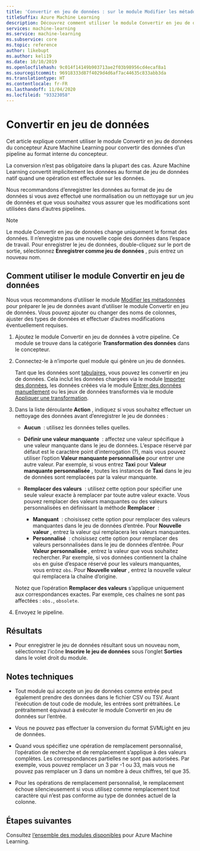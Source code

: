 ```yaml
---
title: 'Convertir en jeu de données : sur le module Modifier les métadonnées'
titleSuffix: Azure Machine Learning
description: Découvrez comment utiliser le module Convertir en jeu de données d’Azure Machine Learning pour convertir une entrée de données au format de jeu de données interne utilisé par Microsoft Azure Machine Learning.
services: machine-learning
ms.service: machine-learning
ms.subservice: core
ms.topic: reference
author: likebupt
ms.author: keli19
ms.date: 10/10/2019
ms.openlocfilehash: 9c014f14149b903713ae2f03b98956cd4ecaf8a1
ms.sourcegitcommit: 96918333d87f4029d4d6af7ac44635c833abb3da
ms.translationtype: HT
ms.contentlocale: fr-FR
ms.lasthandoff: 11/04/2020
ms.locfileid: "93323058"
---
```

# <a name="convert-to-dataset"></a>Convertir en jeu de données

Cet article explique comment utiliser le module Convertir en jeu de données du concepteur Azure Machine Learning pour convertir des données d’un pipeline au format interne du concepteur.
  
La conversion n’est pas obligatoire dans la plupart des cas. Azure Machine Learning convertit implicitement les données au format de jeu de données natif quand une opération est effectuée sur les données. 

Nous recommandons d’enregistrer les données au format de jeu de données si vous avez effectué une normalisation ou un nettoyage sur un jeu de données et que vous souhaitez vous assurer que les modifications sont utilisées dans d’autres pipelines.  
  
> [!NOTE]
> Le module Convertir en jeu de données change uniquement le format des données. Il n’enregistre pas une nouvelle copie des données dans l’espace de travail. Pour enregistrer le jeu de données, double-cliquez sur le port de sortie, sélectionnez **Enregistrer comme jeu de données** , puis entrez un nouveau nom.  
  
## <a name="how-to-use-convert-to-dataset"></a>Comment utiliser le module Convertir en jeu de données  

Nous vous recommandons d’utiliser le module [Modifier les métadonnées](edit-metadata.md) pour préparer le jeu de données avant d’utiliser le module Convertir en jeu de données. Vous pouvez ajouter ou changer des noms de colonnes, ajuster des types de données et effectuer d’autres modifications éventuellement requises.

1.  Ajoutez le module Convertir en jeu de données à votre pipeline. Ce module se trouve dans la catégorie **Transformation des données** dans le concepteur. 

2. Connectez-le à n’importe quel module qui génère un jeu de données.   

    Tant que les données sont [tabulaires](/python/api/azureml-core/azureml.data.tabulardataset?preserve-view=true&view=azure-ml-py), vous pouvez les convertir en jeu de données. Cela inclut les données chargées via le module [Importer des données](import-data.md), les données créées via le module [Entrer des données manuellement](enter-data-manually.md) ou les jeux de données transformés via le module [Appliquer une transformation](apply-transformation.md).

3.  Dans la liste déroulante **Action** , indiquez si vous souhaitez effectuer un nettoyage des données avant d’enregistrer le jeu de données :  
  
    - **Aucun**  :  utilisez les données telles quelles.  
  
    - **Définir une valeur manquante**  : affectez une valeur spécifique à une valeur manquante dans le jeu de données. L’espace réservé par défaut est le caractère point d’interrogation (?), mais vous pouvez utiliser l’option **Valeur manquante personnalisée** pour entrer une autre valeur. Par exemple, si vous entrez **Taxi** pour **Valeur manquante personnalisée** , toutes les instances de **Taxi** dans le jeu de données sont remplacées par la valeur manquante.
  
    - **Remplacer des valeurs**  : utilisez cette option pour spécifier une seule valeur exacte à remplacer par toute autre valeur exacte. Vous pouvez remplacer des valeurs manquantes ou des valeurs personnalisées en définissant la méthode **Remplacer**  :

      - **Manquant**  : choisissez cette option pour remplacer des valeurs manquantes dans le jeu de données d’entrée. Pour **Nouvelle valeur** , entrez la valeur qui remplacera les valeurs manquantes.
      - **Personnalisé**  : choisissez cette option pour remplacer des valeurs personnalisées dans le jeu de données d’entrée. Pour **Valeur personnalisée** , entrez la valeur que vous souhaitez rechercher. Par exemple, si vos données contiennent la chaîne `obs` en guise d’espace réservé pour les valeurs manquantes, vous entrez `obs`. Pour **Nouvelle valeur** , entrez la nouvelle valeur qui remplacera la chaîne d’origine.
  
    Notez que l’opération **Remplacer des valeurs** s’applique uniquement aux correspondances exactes. Par exemple, ces chaînes ne sont pas affectées : `obs.`, `obsolete`.  
 
  
5.  Envoyez le pipeline.  

## <a name="results"></a>Résultats

+  Pour enregistrer le jeu de données résultant sous un nouveau nom, sélectionnez l’icône **Inscrire le jeu de données** sous l’onglet **Sorties** dans le volet droit du module.  
  
## <a name="technical-notes"></a>Notes techniques  

-   Tout module qui accepte un jeu de données comme entrée peut également prendre des données dans le fichier CSV ou TSV. Avant l’exécution de tout code de module, les entrées sont prétraitées. Le prétraitement équivaut à exécuter le module Convertir en jeu de données sur l’entrée.  
  
-   Vous ne pouvez pas effectuer la conversion du format SVMLight en jeu de données.  
  
-   Quand vous spécifiez une opération de remplacement personnalisé, l’opération de recherche et de remplacement s’applique à des valeurs complètes. Les correspondances partielles ne sont pas autorisées. Par exemple, vous pouvez remplacer un 3 par -1 ou 33, mais vous ne pouvez pas remplacer un 3 dans un nombre à deux chiffres, tel que 35.  
  
-   Pour les opérations de remplacement personnalisé, le remplacement échoue silencieusement si vous utilisez comme remplacement tout caractère qui n’est pas conforme au type de données actuel de la colonne.  

  
## <a name="next-steps"></a>Étapes suivantes

Consultez [l’ensemble des modules disponibles](module-reference.md) pour Azure Machine Learning.